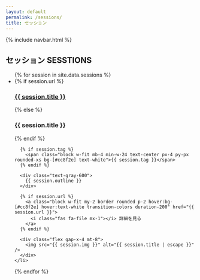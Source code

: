 ```yaml
---
layout: default
permalink: /sessions/
title: セッション
---
```

{% include navbar.html %}

<h2 class="text-4xl text-center mb-8 mt-30 xl:mt-15">
  セッション
  <span class="block mt-5 text-2xl">SESSTIONS</span>
</h2>

<ul class="max-w-7xl mx-auto mb-8 px-4 sm:px-8 flex flex-wrap justify-between gap-y-16">
  {% for session in site.data.sessions %}
    <li class="w-full md:w-[47%] rounded-xl">
      {% if session.url %}
        <a href="{{ session.url }}">
          <h3 class="text-2xl mb-2 hover:text-[#cc8f2e] transition-colors duration-200">{{ session.title }}</h3>
        </a>
      {% else %}
        <h3 class="text-2xl mb-2">{{ session.title }}</h3>
      {% endif %}

      {% if session.tag %}
        <span class="block w-fit mb-4 min-w-24 text-center px-4 py-px rounded-xs bg-[#cc8f2e] text-white">{{ session.tag }}</span>
      {% endif %}

      <div class="text-gray-600">
        {{ session.outline }}
      </div>

      {% if session.url %}
        <a class="block w-fit my-2 border rounded p-2 hover:bg-[#cc8f2e] hover:text-white transition-colors duration-200" href="{{ session.url }}">
          <i class="fas fa-file mx-1"></i> 詳細を見る
        </a>
      {% endif %}

      <div class="flex gap-x-4 mt-8">
        <img src="{{ session.img }}" alt="{{ session.title | escape }}" />
      </div>
    </li>
  {% endfor %}
</ul>
